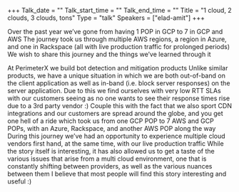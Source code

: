 +++
Talk_date = ""
Talk_start_time = ""
Talk_end_time = ""
Title = "1 cloud, 2 clouds, 3 clouds, tons"
Type = "talk"
Speakers = ["elad-amit"]
+++


Over the past year we’ve gone from having 1 POP in GCP to 7 in GCP and AWS
The journey took us through multiple AWS regions, a region in Azure, and one in Rackspace (all with live production traffic for prolonged periods)
We wish to share this journey and the things we’ve learned through it

At PerimeterX we build bot detection and mitigation products
Unlike similar products, we have a unique situation in which we are both out-of-band on the client application as well as in-band (i.e. block server responses) on the server application. Due to this we find ourselves with very low RTT SLAs with our customers seeing as no one wants to see their response times rise due to a 3rd party vendor :)
Couple this with the fact that we also sport CDN integrations and our customers are spread around the globe, and you get one hell of a ride which took us from one GCP POP to 7 AWS and GCP POPs, with an Azure, Rackspace, and another AWS POP along the way
During this journey we’ve had an opportunity to experience multiple cloud vendors first hand, at the same time, with our live production traffic
While the story itself is interesting, it has also allowed us to get a taste of the various issues that arise from a multi cloud environment, one that is constantly shifting between providers, as well as the various nuances between them
I believe that most people will find this story interesting and useful :)
